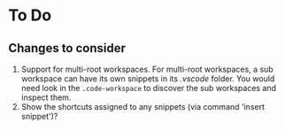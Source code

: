 # To Do

## Changes to consider

1. Support for multi-root workspaces. For multi-root workspaces, a sub workspace can have its own snippets in its *.vscode* folder. You would need look in the `.code-workspace` to discover the sub workspaces and inspect them.
1. Show the shortcuts assigned to any snippets (via command 'insert snippet')?
